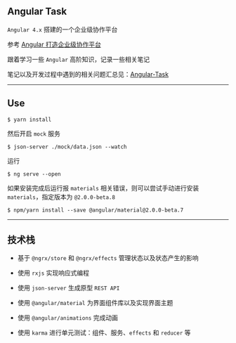 ## Angular Task

`Angular 4.x` 搭建的一个企业级协作平台

参考 [Angular 打造企业级协作平台](https://coding.imooc.com/class/123.html)

跟着学习一些 `Angular` 高阶知识，记录一些相关笔记

笔记以及开发过程中遇到的相关问题汇总见：[Angular-Task](https://github.com/hanekaoru/WebLearningNotes/tree/master/angular#angular-task)

----

## Use

```
$ yarn install
```

然后开启 `mock` 服务

```
$ json-server ./mock/data.json --watch
```

运行

```
$ ng serve --open
```

如果安装完成后运行报 `materials` 相关错误，则可以尝试手动进行安装 `materials`，指定版本为 `@2.0.0-beta.8`

```
$ npm/yarn install --save @angular/material@2.0.0-beta.7
```

----

## 技术栈

* 基于 `@ngrx/store` 和 `@ngrx/effects` 管理状态以及状态产生的影响

* 使用 `rxjs` 实现响应式编程

* 使用 `json-server` 生成原型 `REST API`

* 使用 `@angular/material` 为界面组件库以及实现界面主题

* 使用 `@angular/animations` 完成动画

* 使用 `karma` 进行单元测试：组件、服务、`effects` 和 `reducer` 等

